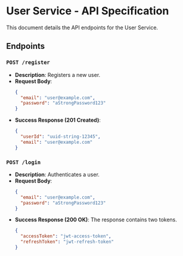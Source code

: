 # User Service - API Specification

This document details the API endpoints for the User Service.

## Endpoints

### `POST /register`

-   **Description**: Registers a new user.
-   **Request Body**:
    ```json
    {
      "email": "user@example.com",
      "password": "aStrongPassword123"
    }
    ```
-   **Success Response (201 Created)**:
    ```json
    {
      "userId": "uuid-string-12345",
      "email": "user@example.com"
    }
    ```

### `POST /login`

-   **Description**: Authenticates a user.
-   **Request Body**:
    ```json
    {
      "email": "user@example.com",
      "password": "aStrongPassword123"
    }
    ```
-   **Success Response (200 OK)**: The response contains two tokens.
    ```json
    {
      "accessToken": "jwt-access-token",
      "refreshToken": "jwt-refresh-token"
    }
    ```
